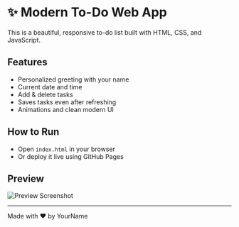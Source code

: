 # ✨ Modern To-Do Web App

This is a beautiful, responsive to-do list built with HTML, CSS, and JavaScript.

## Features

- Personalized greeting with your name
- Current date and time
- Add & delete tasks
- Saves tasks even after refreshing
- Animations and clean modern UI

## How to Run

- Open `index.html` in your browser
- Or deploy it live using GitHub Pages

## Preview

![Preview Screenshot](screenshot.png)

---

Made with ❤️ by YourName
